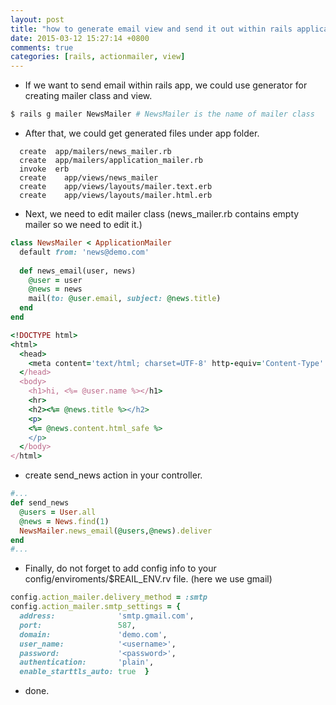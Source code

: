 ```yaml
---
layout: post
title: "how to generate email view and send it out within rails application"
date: 2015-03-12 15:27:14 +0800
comments: true
categories: [rails, actionmailer, view]
---
```

- If we want to send email within rails app, we could use generator for creating mailer class and view.
``` bash
$ rails g mailer NewsMailer # NewsMailer is the name of mailer class
```

- After that, we could get generated files under app folder.
```
  create  app/mailers/news_mailer.rb
  create  app/mailers/application_mailer.rb
  invoke  erb
  create    app/views/news_mailer
  create    app/views/layouts/mailer.text.erb
  create    app/views/layouts/mailer.html.erb
```

- Next, we need to edit mailer class (news_mailer.rb contains empty mailer so we need to edit it.)
``` ruby
class NewsMailer < ApplicationMailer
  default from: 'news@demo.com'
 
  def news_email(user, news)
    @user = user
    @news = news
    mail(to: @user.email, subject: @news.title)
  end
end
```
<!-- more -->
``` ruby
<!DOCTYPE html>
<html>
  <head>
    <meta content='text/html; charset=UTF-8' http-equiv='Content-Type' />
  </head>
  <body>
    <h1>hi, <%= @user.name %></h1>
    <hr>
    <h2><%= @news.title %></h2>
    <p>
    <%= @news.content.html_safe %>
    </p>
  </body>
</html>
```

- create send_news action in your controller.

``` ruby
#...
def send_news
  @users = User.all
  @news = News.find(1)
  NewsMailer.news_email(@users,@news).deliver
end
#...
```
- Finally, do not forget to add config info to your config/enviroments/$REAIL_ENV.rv file. (here we use gmail)
``` ruby
config.action_mailer.delivery_method = :smtp
config.action_mailer.smtp_settings = {
  address:              'smtp.gmail.com',
  port:                 587,
  domain:               'demo.com',
  user_name:            '<username>',
  password:             '<password>',
  authentication:       'plain',
  enable_starttls_auto: true  }
```

- done.